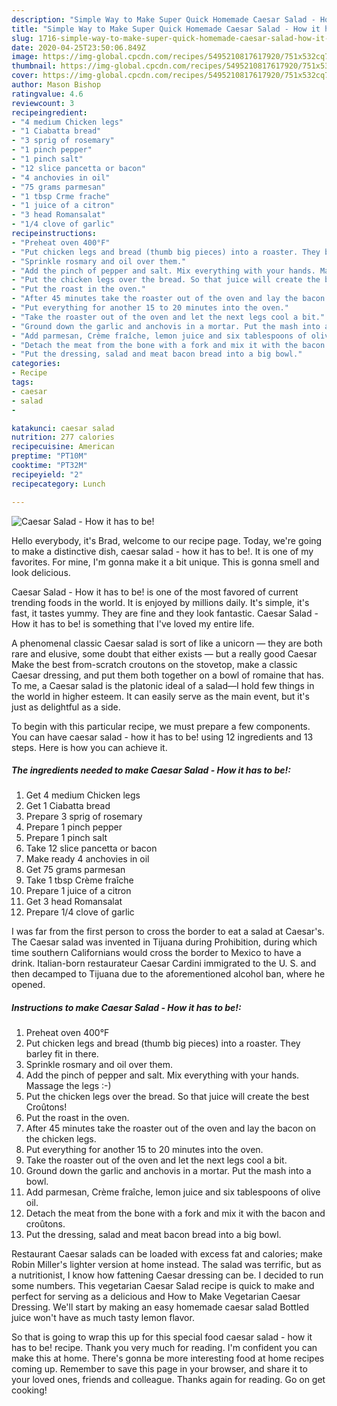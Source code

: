 ```yaml
---
description: "Simple Way to Make Super Quick Homemade Caesar Salad - How it has to be!"
title: "Simple Way to Make Super Quick Homemade Caesar Salad - How it has to be!"
slug: 1716-simple-way-to-make-super-quick-homemade-caesar-salad-how-it-has-to-be
date: 2020-04-25T23:50:06.849Z
image: https://img-global.cpcdn.com/recipes/5495210817617920/751x532cq70/caesar-salad-how-it-has-to-be-recipe-main-photo.jpg
thumbnail: https://img-global.cpcdn.com/recipes/5495210817617920/751x532cq70/caesar-salad-how-it-has-to-be-recipe-main-photo.jpg
cover: https://img-global.cpcdn.com/recipes/5495210817617920/751x532cq70/caesar-salad-how-it-has-to-be-recipe-main-photo.jpg
author: Mason Bishop
ratingvalue: 4.6
reviewcount: 3
recipeingredient:
- "4 medium Chicken legs"
- "1 Ciabatta bread"
- "3 sprig of rosemary"
- "1 pinch pepper"
- "1 pinch salt"
- "12 slice pancetta or bacon"
- "4 anchovies in oil"
- "75 grams parmesan"
- "1 tbsp Crme frache"
- "1 juice of a citron"
- "3 head Romansalat"
- "1/4 clove of garlic"
recipeinstructions:
- "Preheat oven 400°F"
- "Put chicken legs and bread (thumb big pieces) into a roaster. They barley fit in there."
- "Sprinkle rosmary and oil over them."
- "Add the pinch of pepper and salt. Mix everything with your hands. Massage the legs :-)"
- "Put the chicken legs over the bread. So that juice will create the best Croûtons!"
- "Put the roast in the oven."
- "After 45 minutes take the roaster out of the oven and lay the bacon on the chicken legs."
- "Put everything for another 15 to 20 minutes into the oven."
- "Take the roaster out of the oven and let the next legs cool a bit."
- "Ground down the garlic and anchovis in a mortar. Put the mash into a bowl."
- "Add parmesan, Crème fraîche, lemon juice and six tablespoons of olive oil."
- "Detach the meat from the bone with a fork and mix it with the bacon and croûtons."
- "Put the dressing, salad and meat bacon bread into a big bowl."
categories:
- Recipe
tags:
- caesar
- salad
- 

katakunci: caesar salad  
nutrition: 277 calories
recipecuisine: American
preptime: "PT10M"
cooktime: "PT32M"
recipeyield: "2"
recipecategory: Lunch

---
```



![Caesar Salad - How it has to be!](https://img-global.cpcdn.com/recipes/5495210817617920/751x532cq70/caesar-salad-how-it-has-to-be-recipe-main-photo.jpg)

Hello everybody, it's Brad, welcome to our recipe page. Today, we're going to make a distinctive dish, caesar salad - how it has to be!. It is one of my favorites. For mine, I'm gonna make it a bit unique. This is gonna smell and look delicious.

Caesar Salad - How it has to be! is one of the most favored of current trending foods in the world. It is enjoyed by millions daily. It's simple, it's fast, it tastes yummy. They are fine and they look fantastic. Caesar Salad - How it has to be! is something that I've loved my entire life.

A phenomenal classic Caesar salad is sort of like a unicorn — they are both rare and elusive, some doubt that either exists — but a really good Caesar Make the best from-scratch croutons on the stovetop, make a classic Caesar dressing, and put them both together on a bowl of romaine that has. To me, a Caesar salad is the platonic ideal of a salad—I hold few things in the world in higher esteem. It can easily serve as the main event, but it&#39;s just as delightful as a side.


To begin with this particular recipe, we must prepare a few components. You can have caesar salad - how it has to be! using 12 ingredients and 13 steps. Here is how you can achieve it.

<!--inarticleads1-->

##### The ingredients needed to make Caesar Salad - How it has to be!:

1. Get 4 medium Chicken legs
1. Get 1 Ciabatta bread
1. Prepare 3 sprig of rosemary
1. Prepare 1 pinch pepper
1. Prepare 1 pinch salt
1. Take 12 slice pancetta or bacon
1. Make ready 4 anchovies in oil
1. Get 75 grams parmesan
1. Take 1 tbsp Crème fraîche
1. Prepare 1 juice of a citron
1. Get 3 head Romansalat
1. Prepare 1/4 clove of garlic


I was far from the first person to cross the border to eat a salad at Caesar&#39;s. The Caesar salad was invented in Tijuana during Prohibition, during which time southern Californians would cross the border to Mexico to have a drink. Italian-born restaurateur Caesar Cardini immigrated to the U. S. and then decamped to Tijuana due to the aforementioned alcohol ban, where he opened. 

<!--inarticleads2-->

##### Instructions to make Caesar Salad - How it has to be!:

1. Preheat oven 400°F
1. Put chicken legs and bread (thumb big pieces) into a roaster. They barley fit in there.
1. Sprinkle rosmary and oil over them.
1. Add the pinch of pepper and salt. Mix everything with your hands. Massage the legs :-)
1. Put the chicken legs over the bread. So that juice will create the best Croûtons!
1. Put the roast in the oven.
1. After 45 minutes take the roaster out of the oven and lay the bacon on the chicken legs.
1. Put everything for another 15 to 20 minutes into the oven.
1. Take the roaster out of the oven and let the next legs cool a bit.
1. Ground down the garlic and anchovis in a mortar. Put the mash into a bowl.
1. Add parmesan, Crème fraîche, lemon juice and six tablespoons of olive oil.
1. Detach the meat from the bone with a fork and mix it with the bacon and croûtons.
1. Put the dressing, salad and meat bacon bread into a big bowl.


Restaurant Caesar salads can be loaded with excess fat and calories; make Robin Miller&#39;s lighter version at home instead. The salad was terrific, but as a nutritionist, I know how fattening Caesar dressing can be. I decided to run some numbers. This vegetarian Caesar Salad recipe is quick to make and perfect for serving as a delicious and How to Make Vegetarian Caesar Dressing. We&#39;ll start by making an easy homemade caesar salad Bottled juice won&#39;t have as much tasty lemon flavor. 

So that is going to wrap this up for this special food caesar salad - how it has to be! recipe. Thank you very much for reading. I'm confident you can make this at home. There's gonna be more interesting food at home recipes coming up. Remember to save this page in your browser, and share it to your loved ones, friends and colleague. Thanks again for reading. Go on get cooking!
